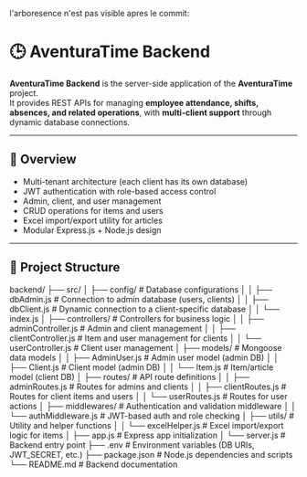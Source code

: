 l'arboresence n'est pas visible apres le commit:
# 🕒 AventuraTime Backend

**AventuraTime Backend** is the server-side application of the **AventuraTime** project.  
It provides REST APIs for managing **employee attendance, shifts, absences, and related operations**, with **multi-client support** through dynamic database connections.

---

## 🚀 Overview

- Multi-tenant architecture (each client has its own database)  
- JWT authentication with role-based access control  
- Admin, client, and user management  
- CRUD operations for items and users  
- Excel import/export utility for articles  
- Modular Express.js + Node.js design  

---

## 📁 Project Structure
backend/
├── src/
│ ├── config/ # Database configurations
│ │ ├── dbAdmin.js # Connection to admin database (users, clients)
│ │ ├── dbClient.js # Dynamic connection to a client-specific database
│ │ └── index.js
│ ├── controllers/ # Controllers for business logic
│ │ ├── adminController.js # Admin and client management
│ │ ├── clientController.js # Item and user management for clients
│ │ └── userController.js # Client user management
│ ├── models/ # Mongoose data models
│ │ ├── AdminUser.js # Admin user model (admin DB)
│ │ ├── Client.js # Client model (admin DB)
│ │ └── Item.js # Item/article model (client DB)
│ ├── routes/ # API route definitions
│ │ ├── adminRoutes.js # Routes for admins and clients
│ │ ├── clientRoutes.js # Routes for client items and users
│ │ └── userRoutes.js # Routes for user actions
│ ├── middlewares/ # Authentication and validation middleware
│ │ └── authMiddleware.js # JWT-based auth and role checking
│ ├── utils/ # Utility and helper functions
│ │ └── excelHelper.js # Excel import/export logic for items
│ ├── app.js # Express app initialization
│ └── server.js # Backend entry point
├── .env # Environment variables (DB URIs, JWT_SECRET, etc.)
├── package.json # Node.js dependencies and scripts
└── README.md # Backend documentation
